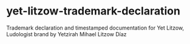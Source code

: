 # yet-litzow-trademark-declaration
Trademark declaration and timestamped documentation for Yet Litzow, Ludologist brand by Yetzirah Mihael Litzow Díaz

